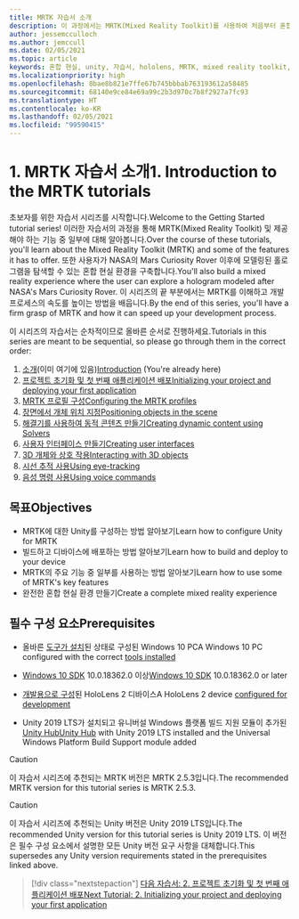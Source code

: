 ```yaml
---
title: MRTK 자습서 소개
description: 이 과정에서는 MRTK(Mixed Reality Toolkit)를 사용하여 처음부터 혼합 현실 애플리케이션을 만드는 방법을 보여줍니다.
author: jessemcculloch
ms.author: jemccull
ms.date: 02/05/2021
ms.topic: article
keywords: 혼합 현실, unity, 자습서, hololens, MRTK, mixed reality toolkit, solvers, 시선 추적, 음성 명령
ms.localizationpriority: high
ms.openlocfilehash: 8bae8b821e7ffe67b745bbbab763193612a58485
ms.sourcegitcommit: 68140e9ce84e69a99c2b3d970c7b8f2927a7fc93
ms.translationtype: HT
ms.contentlocale: ko-KR
ms.lasthandoff: 02/05/2021
ms.locfileid: "99590415"
---
```

# <a name="1-introduction-to-the-mrtk-tutorials"></a><span data-ttu-id="8a8b0-104">1. MRTK 자습서 소개</span><span class="sxs-lookup"><span data-stu-id="8a8b0-104">1. Introduction to the MRTK tutorials</span></span>

<span data-ttu-id="8a8b0-105">초보자를 위한 자습서 시리즈를 시작합니다.</span><span class="sxs-lookup"><span data-stu-id="8a8b0-105">Welcome to the Getting Started tutorial series!</span></span> <span data-ttu-id="8a8b0-106">이러한 자습서의 과정을 통해 MRTK(Mixed Reality Toolkit) 및 제공해야 하는 기능 중 일부에 대해 알아봅니다.</span><span class="sxs-lookup"><span data-stu-id="8a8b0-106">Over the course of these tutorials, you'll learn about the Mixed Reality Toolkit (MRTK) and some of the features it has to offer.</span></span> <span data-ttu-id="8a8b0-107">또한 사용자가 NASA의 Mars Curiosity Rover 이후에 모델링된 홀로그램을 탐색할 수 있는 혼합 현실 환경을 구축합니다.</span><span class="sxs-lookup"><span data-stu-id="8a8b0-107">You'll also build a mixed reality experience where the user can explore a hologram modeled after NASA's Mars Curiosity Rover.</span></span> <span data-ttu-id="8a8b0-108">이 시리즈의 끝 부분에서는 MRTK를 이해하고 개발 프로세스의 속도를 높이는 방법을 배웁니다.</span><span class="sxs-lookup"><span data-stu-id="8a8b0-108">By the end of this series, you'll have a firm grasp of MRTK and how it can speed up your development process.</span></span>

<span data-ttu-id="8a8b0-109">이 시리즈의 자습서는 순차적이므로 올바른 순서로 진행하세요.</span><span class="sxs-lookup"><span data-stu-id="8a8b0-109">Tutorials in this series are meant to be sequential, so please go through them in the correct order:</span></span>

1. <span data-ttu-id="8a8b0-110">[소개](mr-learning-base-01.md)(이미 여기에 있음)</span><span class="sxs-lookup"><span data-stu-id="8a8b0-110">[Introduction](mr-learning-base-01.md) (You're already here)</span></span>
2. [<span data-ttu-id="8a8b0-111">프로젝트 초기화 및 첫 번째 애플리케이션 배포</span><span class="sxs-lookup"><span data-stu-id="8a8b0-111">Initializing your project and deploying your first application</span></span>](mr-learning-base-02.md)
3. [<span data-ttu-id="8a8b0-112">MRTK 프로필 구성</span><span class="sxs-lookup"><span data-stu-id="8a8b0-112">Configuring the MRTK profiles</span></span>](mr-learning-base-03.md)
4. [<span data-ttu-id="8a8b0-113">장면에서 개체 위치 지정</span><span class="sxs-lookup"><span data-stu-id="8a8b0-113">Positioning objects in the scene</span></span>](mr-learning-base-04.md)
5. [<span data-ttu-id="8a8b0-114">해결기를 사용하여 동적 콘텐츠 만들기</span><span class="sxs-lookup"><span data-stu-id="8a8b0-114">Creating dynamic content using Solvers</span></span>](mr-learning-base-05.md)
6. [<span data-ttu-id="8a8b0-115">사용자 인터페이스 만들기</span><span class="sxs-lookup"><span data-stu-id="8a8b0-115">Creating user interfaces</span></span>](mr-learning-base-06.md)
7. [<span data-ttu-id="8a8b0-116">3D 개체와 상호 작용</span><span class="sxs-lookup"><span data-stu-id="8a8b0-116">Interacting with 3D objects</span></span>](mr-learning-base-07.md)
8. [<span data-ttu-id="8a8b0-117">시선 추적 사용</span><span class="sxs-lookup"><span data-stu-id="8a8b0-117">Using eye-tracking</span></span>](mr-learning-base-08.md)
9. [<span data-ttu-id="8a8b0-118">음성 명령 사용</span><span class="sxs-lookup"><span data-stu-id="8a8b0-118">Using voice commands</span></span>](mr-learning-base-09.md)

## <a name="objectives"></a><span data-ttu-id="8a8b0-119">목표</span><span class="sxs-lookup"><span data-stu-id="8a8b0-119">Objectives</span></span>

* <span data-ttu-id="8a8b0-120">MRTK에 대한 Unity를 구성하는 방법 알아보기</span><span class="sxs-lookup"><span data-stu-id="8a8b0-120">Learn how to configure Unity for MRTK</span></span>
* <span data-ttu-id="8a8b0-121">빌드하고 디바이스에 배포하는 방법 알아보기</span><span class="sxs-lookup"><span data-stu-id="8a8b0-121">Learn how to build and deploy to your device</span></span>
* <span data-ttu-id="8a8b0-122">MRTK의 주요 기능 중 일부를 사용하는 방법 알아보기</span><span class="sxs-lookup"><span data-stu-id="8a8b0-122">Learn how to use some of MRTK's key features</span></span>
* <span data-ttu-id="8a8b0-123">완전한 혼합 현실 환경 만들기</span><span class="sxs-lookup"><span data-stu-id="8a8b0-123">Create a complete mixed reality experience</span></span>

## <a name="prerequisites"></a><span data-ttu-id="8a8b0-124">필수 구성 요소</span><span class="sxs-lookup"><span data-stu-id="8a8b0-124">Prerequisites</span></span>

* <span data-ttu-id="8a8b0-125">올바른 [도구가 설치](../../install-the-tools.md)된 상태로 구성된 Windows 10 PC</span><span class="sxs-lookup"><span data-stu-id="8a8b0-125">A Windows 10 PC configured with the correct [tools installed](../../install-the-tools.md)</span></span>
* <span data-ttu-id="8a8b0-126">[Windows 10 SDK](https://developer.microsoft.com/windows/downloads/windows-10-sdk/) 10.0.18362.0 이상</span><span class="sxs-lookup"><span data-stu-id="8a8b0-126">[Windows 10 SDK](https://developer.microsoft.com/windows/downloads/windows-10-sdk/) 10.0.18362.0 or later</span></span>
* <span data-ttu-id="8a8b0-127">[개발용으로 구성](../../platform-capabilities-and-apis/using-visual-studio.md#enabling-developer-mode)된 HoloLens 2 디바이스</span><span class="sxs-lookup"><span data-stu-id="8a8b0-127">A HoloLens 2 device [configured for development](../../platform-capabilities-and-apis/using-visual-studio.md#enabling-developer-mode)</span></span>

* <span data-ttu-id="8a8b0-128">Unity 2019 LTS가 설치되고 유니버설 Windows 플랫폼 빌드 지원 모듈이 추가된 <a href="https://docs.unity3d.com/Manual/GettingStartedInstallingHub.html" target="_blank">Unity Hub</a></span><span class="sxs-lookup"><span data-stu-id="8a8b0-128"><a href="https://docs.unity3d.com/Manual/GettingStartedInstallingHub.html" target="_blank">Unity Hub</a> with Unity 2019 LTS installed and the Universal Windows Platform Build Support module added</span></span>

> [!CAUTION]
> <span data-ttu-id="8a8b0-129">이 자습서 시리즈에 추천되는 MRTK 버전은 MRTK 2.5.3입니다.</span><span class="sxs-lookup"><span data-stu-id="8a8b0-129">The recommended MRTK version for this tutorial series is MRTK 2.5.3.</span></span>

> [!CAUTION]
> <span data-ttu-id="8a8b0-130">이 자습서 시리즈에 추천되는 Unity 버전은 Unity 2019 LTS입니다.</span><span class="sxs-lookup"><span data-stu-id="8a8b0-130">The recommended Unity version for this tutorial series is Unity 2019 LTS.</span></span> <span data-ttu-id="8a8b0-131">이 버전은 필수 구성 요소에서 설명한 모든 Unity 버전 요구 사항을 대체합니다.</span><span class="sxs-lookup"><span data-stu-id="8a8b0-131">This supersedes any Unity version requirements stated in the prerequisites linked above.</span></span>

> [!div class="nextstepaction"]
> [<span data-ttu-id="8a8b0-132">다음 자습서: 2. 프로젝트 초기화 및 첫 번째 애플리케이션 배포</span><span class="sxs-lookup"><span data-stu-id="8a8b0-132">Next Tutorial: 2. Initializing your project and deploying your first application</span></span>](mr-learning-base-02.md)
